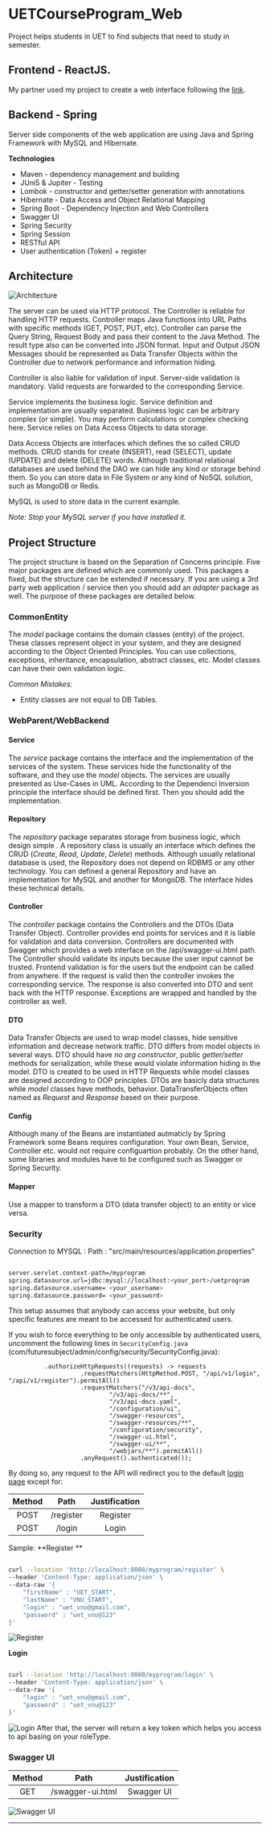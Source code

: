# UETCourseProgram_Web
Project helps students in UET to find subjects that need to study in semester.
## Frontend - ReactJS.
 My partner used my project to create a web interface following the [link](https://github.com/ndtuananh04/UET-PROGRAM-FRONTEND).
## Backend - Spring 
Server side components of the web application are using Java and Spring Framework with MySQL and Hibernate.

__Technologies__
 - Maven - dependency management and building
 - JUni5 & Jupiter - Testing
 - Lombok - constructor and getter/setter generation with annotations
 - Hibernate - Data Access and Object Relational Mapping
 - Spring Boot - Dependency Injection and Web Controllers
 - Swagger UI
 - Spring Security
 - Spring Session
 - RESTful API
 - User authentication (Token) + register
 ## Architecture

![Architecture](architecture.png)

The server can be used via HTTP protocol. 
The Controller is reliable for handling HTTP requests. 
Controller maps Java functions into URL Paths with specific methods (GET, POST, PUT, etc).
Controller can parse the Query String, Request Body and pass their content to the Java Method.
The result type also can be converted into JSON format. 
Input and Output JSON Messages should be represented as Data Transfer Objects within the Controller due to network performance and information hiding. 

Controller is also liable for validation of input.
Server-side validation is mandatory.
Valid requests are forwarded to the corresponding Service. 

Service implements the business logic. 
Service definition and implementation are usually separated. 
Business logic can be arbitrary complex (or simple). 
You may perform calculations or complex checking here. 
Service relies on Data Access Objects to data storage. 

Data Access Objects are interfaces which defines the so called CRUD methods. 
CRUD stands for create (INSERT), read (SELECT), update (UPDATE) and delete (DELETE) words. 
Although traditional relational databases are used behind the DAO we can hide any kind or storage behind them. 
So you can store data in File System or any kind of NoSQL solution, such as MongoDB or Redis. 

MySQL is used to store data in the current example. 

_Note: Stop your MySQL server if you have installed it._

## Project Structure

The project structure is based on the Separation of Concerns principle.
Five major packages are defined which are commonly used. 
This packages a fixed, but the structure can be extended if necessary. 
If you are using a 3rd party web application / service then you should add an _adapter_ package as well. 
The purpose of these packages are detailed below. 

### CommonEntity
The _model_ package contains the domain classes (entity) of the project. 
These classes represent object in your system, and they are designed according to the Object Oriented Principles. 
You can use collections, exceptions, inheritance, encapsulation, abstract classes, etc.
Model classes can have their own validation logic. 

_Common Mistakes:_
 - Entity classes are not equal to DB Tables. 
### WebParent/WebBackend 

#### Service
The _service_ package contains the interface and the implementation of the services of the system. 
These services hide the functionality of the software, and they use the _model_ objects.
The services are usually presented as Use-Cases in UML. 
According to the Dependenci Inversion principle the interface should be defined first. 
Then you should add the implementation. 

#### Repository 
The _repository_ package separates storage from business logic, which design simple . 
A repository class is usually an interface which defines the CRUD (_Create_, _Read_, _Update_, _Delete_) methods.
Although usually relational database is used, the Repository does not depend on RDBMS or any other technology. 
You can defined a general Repository and have an implementation for MySQL and another for MongoDB. 
The interface hides these technical details. 

#### Controller

The _controller_ package contains the Controllers and the DTOs (Data Transfer Object).
Controller provides end points for services and it is liable for validation and data conversion.
Controllers are documented with Swagger which provides a web interface on the /api/swagger-ui.html path.
The Controller should validate its inputs because the user input cannot be trusted.
Frontend validation is for the users but the endpoint can be called from anywhere.
If the request is valid then the controller invokes the corresponding service.
The response is also converted into DTO and sent back with the HTTP response.
Exceptions are wrapped and handled by the controller as well.

#### DTO
Data Transfer Objects are used to wrap model classes, hide sensitive information and decrease network traffic.
DTO differs from model objects in several ways.
DTO should have _no arg constructor_, public _getter/setter_ methods for serialization, while these would violate information hiding in the model.
DTO is created to be used in HTTP Requests while model classes are designed according to OOP principles.
DTOs are basicly data structures while _model_ classes have methods, behavior.
DataTransferObjects often named as _Request_ and _Response_ based on their purpose.

#### Config 
Although many of the Beans are instantiated autmaticly by Spring Framework some Beans requires configuration.
Your own Bean, Service, Controller etc. would not require configuartion probably. 
On the other hand, some libraries and modules have to be configured such as Swagger or Spring Security.

#### Mapper 
Use a mapper to transform a DTO (data transfer object) to an entity or vice versa.

### Security

Connection to MYSQL :
Path : "src/main/resources/application.properties"
```bash

server.servlet.context-path=/myprogram
spring.datasource.url=jdbc:mysql://localhost:<your_port>/uetprogram  
spring.datasource.username= <your_username>
spring.datasource.password= <your_password>
```

This setup assumes that anybody can access your website, 
but only specific features are meant to be accessed for authenticated users.

If you wish to force everything to be only accessible by authenticated users, uncomment the following lines
in `SecurityConfig.java` (com/futuresubject/admin/config/security/SecurityConfig.java):

              .authorizeHttpRequests((requests) -> requests
                        .requestMatchers(HttpMethod.POST, "/api/v1/login", "/api/v1/register").permitAll()
                        .requestMatchers("/v3/api-docs",
                                "/v3/api-docs/**",
                                "/v3/api-docs.yaml",
                                "/configuration/ui",
                                "/swagger-resources",
                                "/swagger-resources/**",
                                "/configuration/security",
                                "/swagger-ui.html",
                                "/swagger-ui/**",
                                "/webjars/**").permitAll()
                        .anyRequest().authenticated());
		
By doing so, any request to the API will redirect you to the default [login page](#login) except for:
 
| Method |     Path  | Justification |
|:------:|:---------:|:-------------:|
| POST   | /register |   Register    |
| POST   | /login    |    Login      |

Sample:
**Register **
```bash

curl --location 'http://localhost:8080/myprogram/register' \
--header 'Content-Type: application/json' \
--data-raw '{
    "firstName" : "UET_START",
    "lastName" : "VNU_START",
    "login" : "uet_vnu@gmail.com",
    "password" : "uet_vnu@123"
}'

```
![Register](register.png)

**Login**
```bash

curl --location 'http://localhost:8080/myprogram/login' \
--header 'Content-Type: application/json' \
--data-raw '{
    "login" : "uet_vnu@gmail.com",
    "password" : "uet_vnu@123"
}'

```

![Login](login.png)
After that, the server will return a key token which helps you access to api basing on your roleType.

### Swagger UI
| Method |       Path       | Justification |
|:------:|:----------------:|:-------------:|
| GET    | /swagger-ui.html |   Swagger UI  |

![Swagger UI](swagger_ui.png)






 
 
 
 
 
 
 ---
